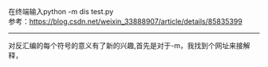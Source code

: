 在终端输入python -m dis test.py</br>
参考：https://blog.csdn.net/weixin_33888907/article/details/85835399</br>

---

对反汇编的每个符号的意义有了新的兴趣,首先是对于-m，我找到个网址来接解释，
